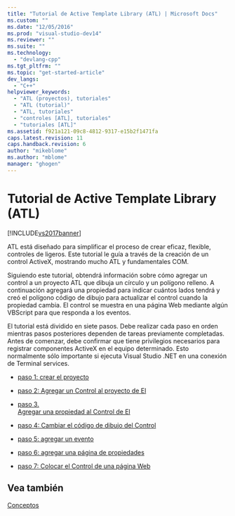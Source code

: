 ```yaml
---
title: "Tutorial de Active Template Library (ATL) | Microsoft Docs"
ms.custom: ""
ms.date: "12/05/2016"
ms.prod: "visual-studio-dev14"
ms.reviewer: ""
ms.suite: ""
ms.technology: 
  - "devlang-cpp"
ms.tgt_pltfrm: ""
ms.topic: "get-started-article"
dev_langs: 
  - "C++"
helpviewer_keywords: 
  - "ATL (proyectos), tutoriales"
  - "ATL (tutorial)"
  - "ATL, tutoriales"
  - "controles [ATL], tutoriales"
  - "tutoriales [ATL]"
ms.assetid: f921a121-09c8-4812-9317-e15b2f1471fa
caps.latest.revision: 11
caps.handback.revision: 6
author: "mikeblome"
ms.author: "mblome"
manager: "ghogen"
---
```

# Tutorial de Active Template Library (ATL)
[!INCLUDE[vs2017banner](../assembler/inline/includes/vs2017banner.md)]

ATL está diseñado para simplificar el proceso de crear eficaz, flexible, controles de ligeros.  Este tutorial le guía a través de la creación de un control ActiveX, mostrando mucho ATL y fundamentales COM.  
  
 Siguiendo este tutorial, obtendrá información sobre cómo agregar un control a un proyecto ATL que dibuja un círculo y un polígono relleno.  A continuación agregará una propiedad para indicar cuántos lados tendrá y creó el polígono código de dibujo para actualizar el control cuando la propiedad cambia.  El control se muestra en una página Web mediante algún VBScript para que responda a los eventos.  
  
 El tutorial está dividido en siete pasos.  Debe realizar cada paso en orden mientras pasos posteriores dependen de tareas previamente completadas.  Antes de comenzar, debe confirmar que tiene privilegios necesarios para registrar componentes ActiveX en el equipo determinado.  Esto normalmente sólo importante si ejecuta Visual Studio .NET en una conexión de Terminal services.  
  
-   [paso 1: crear el proyecto](../atl/creating-the-project-atl-tutorial-part-1.md)  
  
-   [paso 2: Agregar un Control al proyecto de El](../atl/adding-a-control-atl-tutorial-part-2.md)  
  
-   [paso 3.  
                  Agregar una propiedad al Control de El](../atl/adding-a-property-to-the-control-atl-tutorial-part-3.md)  
  
-   [paso 4: Cambiar el código de dibujo del Control](../atl/changing-the-drawing-code-atl-tutorial-part-4.md)  
  
-   [paso 5: agregar un evento](../atl/adding-an-event-atl-tutorial-part-5.md)  
  
-   [paso 6: agregar una página de propiedades](../atl/adding-a-property-page-atl-tutorial-part-6.md)  
  
-   [paso 7: Colocar el Control de una página Web](../atl/putting-the-control-on-a-web-page-atl-tutorial-part-7.md)  
  
## Vea también  
 [Conceptos](../atl/active-template-library-atl-concepts.md)
